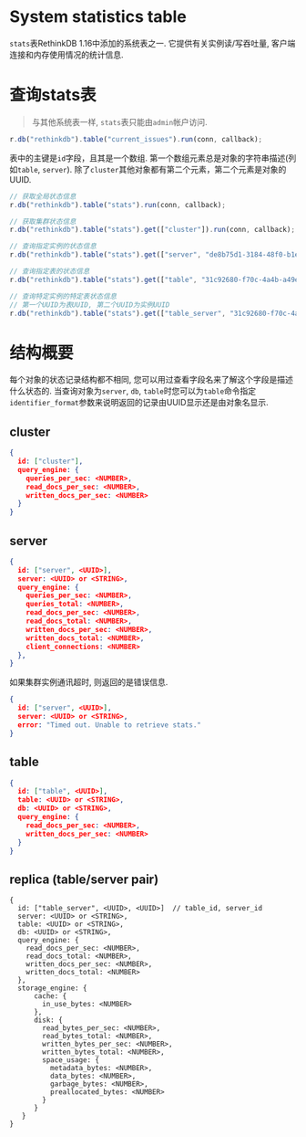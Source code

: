 # System statistics table
`stats`表RethinkDB 1.16中添加的系统表之一.
它提供有关实例读/写吞吐量, 客户端连接和内存使用情况的统计信息.

# 查询stats表
> 与其他系统表一样, `stats`表只能由`admin`帐户访问.

```javascript
r.db("rethinkdb").table("current_issues").run(conn, callback);
```

表中的主键是`id`字段，且其是一个数组. 第一个数组元素总是对象的字符串描述(列如`table`, `server`).
除了`cluster`其他对象都有第二个元素，第二个元素是对象的UUID.

```javascript
// 获取全局状态信息
r.db("rethinkdb").table("stats").run(conn, callback);

// 获取集群状态信息
r.db("rethinkdb").table("stats").get(["cluster"]).run(conn, callback);

// 查询指定实例的状态信息
r.db("rethinkdb").table("stats").get(["server", "de8b75d1-3184-48f0-b1ef-99a9c04e2be5"]).run(conn, callback);

// 查询指定表的状态信息
r.db("rethinkdb").table("stats").get(["table", "31c92680-f70c-4a4b-a49e-b238eb12c023"]).run(conn, callback);

// 查询特定实例的特定表状态信息
// 第一个UUID为表UUID, 第二个UUID为实例UUID
r.db("rethinkdb").table("stats").get(["table_server", "31c92680-f70c-4a4b-a49e-b238eb12c023", "de8b75d1-3184-48f0-b1ef-99a9c04e2be5"]).run(conn, callback);
```

# 结构概要
每个对象的状态记录结构都不相同, 您可以用过查看字段名来了解这个字段是描述什么状态的.
当查询对象为`server`, `db`, `table`时您可以为`table`命令指定`identifier_format`参数来说明返回的记录由UUID显示还是由对象名显示.

## cluster
```json
{
  id: ["cluster"],
  query_engine: {
    queries_per_sec: <NUMBER>,
    read_docs_per_sec: <NUMBER>,
    written_docs_per_sec: <NUMBER>
  }
}
```

## server
```json
{
  id: ["server", <UUID>],
  server: <UUID> or <STRING>,
  query_engine: {
    queries_per_sec: <NUMBER>,
    queries_total: <NUMBER>,
    read_docs_per_sec: <NUMBER>,
    read_docs_total: <NUMBER>,
    written_docs_per_sec: <NUMBER>,
    written_docs_total: <NUMBER>,
    client_connections: <NUMBER>
  },
}
```

如果集群实例通讯超时, 则返回的是错误信息.

```json
{
  id: ["server", <UUID>],
  server: <UUID> or <STRING>,
  error: "Timed out. Unable to retrieve stats."
}
```

## table
```json
{
  id: ["table", <UUID>],
  table: <UUID> or <STRING>,
  db: <UUID> or <STRING>,
  query_engine: {
    read_docs_per_sec: <NUMBER>,
    written_docs_per_sec: <NUMBER>
  }
}
```

## replica (table/server pair)
```
{
  id: ["table_server", <UUID>, <UUID>]  // table_id, server_id
  server: <UUID> or <STRING>,
  table: <UUID> or <STRING>,
  db: <UUID> or <STRING>,
  query_engine: {
    read_docs_per_sec: <NUMBER>,
    read_docs_total: <NUMBER>,
    written_docs_per_sec: <NUMBER>,
    written_docs_total: <NUMBER>
  },
  storage_engine: {
      cache: {
        in_use_bytes: <NUMBER>
      },
      disk: {
        read_bytes_per_sec: <NUMBER>,
        read_bytes_total: <NUMBER>,
        written_bytes_per_sec: <NUMBER>,
        written_bytes_total: <NUMBER>,
        space_usage: {
          metadata_bytes: <NUMBER>,
          data_bytes: <NUMBER>,
          garbage_bytes: <NUMBER>,
          preallocated_bytes: <NUMBER>
        }
      }
   }
}
```